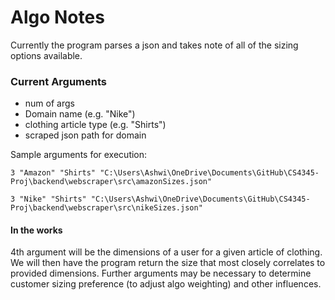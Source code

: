# Algo Notes
Currently the program parses a json and takes note of all of the sizing options available.
### Current Arguments
- num of args
- Domain name (e.g. "Nike")
- clothing article type (e.g. "Shirts")
- scraped json path for domain

Sample arguments for execution:
````
3 "Amazon" "Shirts" "C:\Users\Ashwi\OneDrive\Documents\GitHub\CS4345-Proj\backend\webscraper\src\amazonSizes.json"
````
````
3 "Nike" "Shirts" "C:\Users\Ashwi\OneDrive\Documents\GitHub\CS4345-Proj\backend\webscraper\src\nikeSizes.json"
````

#### In the works
4th argument will be the dimensions of a user for a given article of clothing.
We will then have the program return the size that most closely correlates to provided dimensions.
Further arguments may be necessary to determine customer sizing preference (to adjust algo weighting) and other influences.